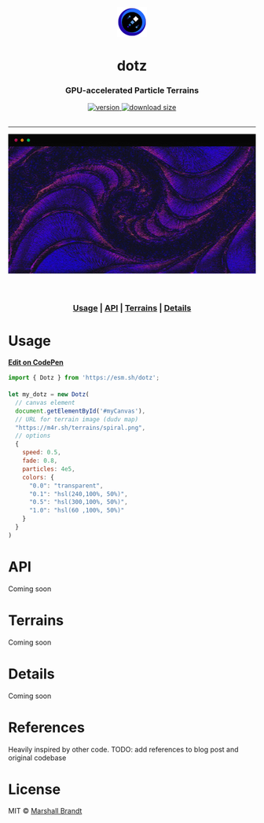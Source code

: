 <div align="center">
  <img src="https://github.com/marshallcb/dotz/raw/main/meta/dotz.png" alt="dotz" width="60" />
</div>

<h1 align="center">dotz</h1>

<h3 align="center">GPU-accelerated Particle Terrains</h3>

<div align="center">
  <a href="https://npmjs.org/package/dotz">
    <img src="https://badgen.now.sh/npm/v/dotz" alt="version" />
  </a>
  <a href="https://bundlephobia.com/result?p=dotz">
    <img src="https://img.badgesize.io/MarshallCB/dotz/main/es.js?compression=brotli&color=1A5" alt="download size" />
  </a>
</div>
<br/>

---

<div align="center">
  <img src="https://github.com/marshallcb/dotz/raw/main/meta/demo.gif" alt="dotz demo" width="600" />
</div>
<br/>
<br/>
<h3 align="center">
  <a href="#Usage"><b>Usage</b></a> | 
  <a href="#API"><b>API</b></a> | 
  <a href="#Terrains"><b>Terrains</b></a> | 
  <a href="#Details"><b>Details</b></a>
</h3>

# Usage

[**Edit on CodePen**](https://codepen.io/marshallcb/pen/bGwzZNe)
```js
import { Dotz } from 'https://esm.sh/dotz';

let my_dotz = new Dotz(
  // canvas element
  document.getElementById('#myCanvas'),
  // URL for terrain image (dudv map)
  "https://m4r.sh/terrains/spiral.png",
  // options
  { 
    speed: 0.5,
    fade: 0.8,
    particles: 4e5,
    colors: {
      "0.0": "transparent",
      "0.1": "hsl(240,100%, 50%)",
      "0.5": "hsl(300,100%, 50%)",
      "1.0": "hsl(60 ,100%, 50%)"
    }
  }
)
```

# API

Coming soon

# Terrains

Coming soon

# Details

Coming soon

# References

Heavily inspired by other code. TODO: add references to blog post and original codebase

# License

MIT © [Marshall Brandt](https://m4r.sh)
